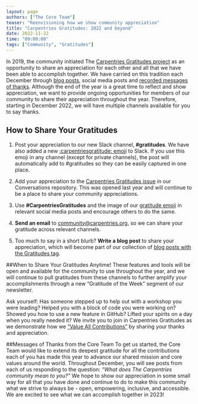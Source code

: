 ```yaml
---
layout: page
authors: ["The Core Team"]
teaser: "Reenvisioning how we show community appreciation"
title: "Carpentries Gratitudes: 2022 and beyond"
date: 2022-11-22
time: "09:00:00"
tags: ["Community", "Gratitudes"]
---
```


In 2019, the community initiated The [Carpentries Gratitudes project](https://carpentries.org/blog/2019/11/carpentries-gratitudes-series/) as an opportunity to share an appreciation for each other and all that we have been able to accomplish together. We have carried on this tradition each December through [blog posts](https://carpentries.org/posts-by-tags/#blog-tag-green-stickies), social media posts and [recorded messages of thanks](https://youtube.com/playlist?list=PLXLapl_LKb4eGFQzPq4ZnkbfRu5-pf9xk). Although the end of the year is a great time to reflect and show appreciation, we want to provide ongoing opportunities for members of our community to share their appreciation throughout the year. Therefore, starting in December 2022, we will have multiple channels available for you to say thanks.

## How to Share Your Gratitudes
1. Post your appreciation to our new Slack channel, **#gratitudes**. We have also added a new [:carpentriesgratitude: emoji](https://github.com/carpentries/logo/blob/main/Carpentries%20Gratitude%20Emoji.png) to Slack. If you use this emoji in any channel (except for private channels), the post will automatically add to #gratitudes so they can be easily captured in one place.

2. Add your appreciation to the [Carpentries Gratitudes issue](https://github.com/carpentries/conversations/issues/29) in our Conversations repository. This was opened last year and will continue to be a place to share your community appreciations.

3. Use **#CarpentriesGratitudes** and the image of our [gratitude emoji](https://github.com/carpentries/logo/blob/main/Carpentries%20Gratitude%20Emoji.png) in relevant social media posts and encourage others to do the same.

4. **Send an email** to [community@carpentries.org](community@carpentries.org), so we can share your gratitude across relevant channels.

5. Too much to say in a short blurb? **Write a blog post** to share your appreciation, which will become part of our collection of [blog posts with the Gratitudes tag](https://carpentries.org/posts-by-tags/#blog-tag-gratitudes).

##When to Share Your Gratitudes
Anytime! These features and tools will be open and available for the community to use throughout the year, and we will continue to pull gratitudes from these channels to further amplify your accomplishments through a new “Gratitude of the Week” segment of our newsletter.

Ask yourself: Has someone stepped up to help out with a workshop you were leading? Helped you with a block of code you were working on? Showed you how to use a new feature in GitHub? Lifted your spirits on a day when you really needed it? We invite you to join in Carpentries Gratitudes as we demonstrate how we [“Value All Contributions”](https://carpentries.org/values/) by sharing your thanks and appreciation.  

##Messages of Thanks from the Core Team
To get us started, the Core Team would like to extend its deepest gratitude for all the contributions each of you has made this year to advance our shared mission and core values around the world. Throughout December, you will see posts from each of us responding to the question: *“What does The Carpentries community mean to you?”* We hope to show our appreciation in some small way for all that you have done and continue to do to make this community what we strive to always be - open, empowering, inclusive, and accessible. We are excited to see what we can accomplish together in 2023!
